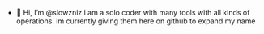 - 👋 Hi, I’m @slowzniz 
i am a solo coder with many tools with all kinds of operations. im currently giving them here on github to expand my name 
<!---
slowzniz/slowzniz is a ✨ special ✨ repository because its `README.md` (this file) appears on your GitHub profile.
You can click the Preview link to take a look at your changes.
--->
